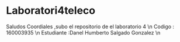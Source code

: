 # Laboratori4teleco

Saludos Coordiales ,subo el repositorio de el laboratorio 4 \n
Codigo : 160003935 \n
Estudiante :Danel Humberto Salgado Gonzalez \n

